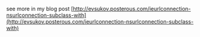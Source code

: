 see more in my blog post [http://evsukov.posterous.com/ieurlconnection-nsurlconnection-subclass-with](http://evsukov.posterous.com/ieurlconnection-nsurlconnection-subclass-with)
